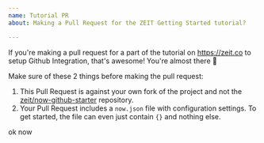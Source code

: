 ```yaml
---
name: Tutorial PR
about: Making a Pull Request for the ZEIT Getting Started tutorial?

---
```


If you're making a pull request for a part of the tutorial on https://zeit.co to setup Github Integration, that's awesome! You're almost there 🎉

Make sure of these 2 things before making the pull request:

1.  This Pull Request is against your own fork of the project and not the [zeit/now-github-starter](https://github.com/zeit/now-github-starter) repository. 
2.  Your Pull Request includes a `now.json` file with configuration settings. To get started, the file can even just contain `{}` and nothing else.


ok now
